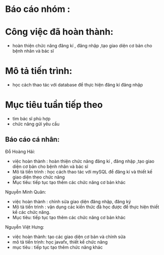 # Báo cáo nhóm :
# Công việc đã hoàn thành:
- hoàn thiện chức năng đăng kí , đăng nhập ,tạo giao diện cơ bản cho bệnh nhân và bác sĩ
# Mô tả tiến trình:
- học cách thao tác với database để thực hiện đăng kí đăng nhập
# Mục tiêu tuần tiếp theo
- tìm bác sĩ phù hợp
- chức năng gửi yêu cầu  
## Báo cáo cá nhân:
Đỗ Hoàng Hải:
- việc hoàn thành : hoàn thiện chức năng đăng kí , đăng nhập ,tạo giao diện cơ bản cho bệnh nhân và bác sĩ
- Mô tả tiến trình : học cách thao tác với mySQL để đăng kí và thiết kế giao diện theo chức năng
- Mục tiêu: tiếp tục tạo thêm các chức năng cơ bản khác

Nguyễn Minh Quân:
- việc hoàn thành : chỉnh sửa giao diện đăng nhập, đăng ký
- Mô tả tiến trình : vận dụng các kiến thức đã học được để thực hiện thiết kế các chức năng.
- Mục tiêu: tiếp tục tạo thêm các chức năng cơ bản khác

Nguyễn Việt Hưng:
- việc hoàn thành: tạo các giao diện cơ bản và chỉnh sửa
- mô tả tiến trình: học javafx, thiết kế chức năng
- mục tiêu : tiếp tục tạo thêm chức năng khác
